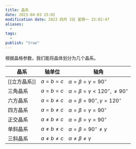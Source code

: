 ```yaml
---
title: 晶系
date: 2023-04-03 15:02
modification date: 2023 四月 3日 星期一 15:02:47
aliases:
  - 
tags:
  - 
publish: "true"
---
```


根据晶格参数，我们能将晶体划分为几个晶系。

| 晶系     | 轴单位        | 轴角                                                       |
| -------- | ----------- | ---------------------------------------------------------- |
| [[立方晶系]] | $a=b=c$     | $\alpha = \beta = \gamma = 90 ^\circ$                      |
| 三角晶系 | $a=b=c$     | $\alpha = \beta = \gamma \lt 120 ^\circ, \, \neq 90^\circ$ |
| 六方晶系 | $a=b\neq c$ | $\alpha = \beta =90 ^\circ ,\, \gamma = 120^\circ$         |
| 四方晶系 | $a=b\neq c$ | $\alpha = \beta = \gamma = 90 ^\circ$                      |
| 正交晶系 | $a\neq b \neq c$ | $\alpha = \beta = \gamma = 90 ^\circ$                     |
| 单斜晶系 | $a\neq b \neq c$    |       $\alpha = \beta = 90 ^\circ \neq \gamma$             |
| 三斜晶系 | $a\neq b \neq c$  | $\alpha \neq \beta  \neq \gamma$                      |
